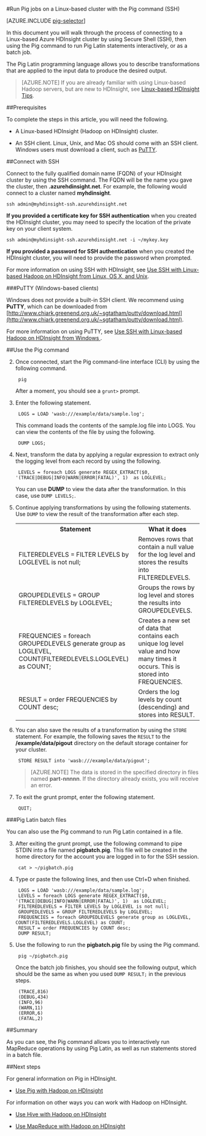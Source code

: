<properties
   pageTitle="Use Hadoop Pig with SSH on an HDInsight cluster | Microsoft Azure"
   description="Learn how connect to a Linux-based Hadoop cluster with SSH, and then use the Pig command to run Pig Latin statements interactively, or as a batch job."
   services="hdinsight"
   documentationCenter=""
   authors="Blackmist"
   manager="paulettm"
   editor="cgronlun"
	tags="azure-portal"/>

<tags
   ms.service="hdinsight"
   ms.devlang="na"
   ms.topic="article"
   ms.tgt_pltfrm="na"
   ms.workload="big-data"
   ms.date="02/05/2016"
   ms.author="larryfr"/>

#Run Pig jobs on a Linux-based cluster with the Pig command (SSH)

[AZURE.INCLUDE [pig-selector](../../includes/hdinsight-selector-use-pig.md)]

In this document you will walk through the process of connecting to a Linux-based Azure HDInsight cluster by using Secure Shell (SSH), then using the Pig command to run Pig Latin statements interactively, or as a batch job.

The Pig Latin programming language allows you to describe transformations that are applied to the input data to produce the desired output.

> [AZURE.NOTE] If you are already familiar with using Linux-based Hadoop servers, but are new to HDInsight, see [Linux-based HDInsight Tips](hdinsight-hadoop-linux-information.md).

##<a id="prereq"></a>Prerequisites

To complete the steps in this article, you will need the following.

* A Linux-based HDInsight (Hadoop on HDInsight) cluster.

* An SSH client. Linux, Unix, and Mac OS should come with an SSH client. Windows users must download a client, such as [PuTTY](http://www.chiark.greenend.org.uk/~sgtatham/putty/download.html).

##<a id="ssh"></a>Connect with SSH

Connect to the fully qualified domain name (FQDN) of your HDInsight cluster by using the SSH command. The FQDN will be the name you gave the cluster, then **.azurehdinsight.net**. For example, the following would connect to a cluster named **myhdinsight**.

	ssh admin@myhdinsight-ssh.azurehdinsight.net

**If you provided a certificate key for SSH authentication** when you created the HDInsight cluster, you may need to specify the location of the private key on your client system.

	ssh admin@myhdinsight-ssh.azurehdinsight.net -i ~/mykey.key

**If you provided a password for SSH authentication** when you created the HDInsight cluster, you will need to provide the password when prompted.

For more information on using SSH with HDInsight, see [Use SSH with Linux-based Hadoop on HDInsight from Linux, OS X, and Unix](hdinsight-hadoop-linux-use-ssh-unix.md).

###PuTTY (Windows-based clients)

Windows does not provide a built-in SSH client. We recommend using **PuTTY**, which can be downloaded from [http://www.chiark.greenend.org.uk/~sgtatham/putty/download.html](http://www.chiark.greenend.org.uk/~sgtatham/putty/download.html).

For more information on using PuTTY, see [Use SSH with Linux-based Hadoop on HDInsight from Windows ](hdinsight-hadoop-linux-use-ssh-windows.md).

##<a id="pig"></a>Use the Pig command

2. Once connected, start the Pig command-line interface (CLI) by using the following command.

        pig

	After a moment, you should see a `grunt>` prompt.

3. Enter the following statement.

		LOGS = LOAD 'wasb:///example/data/sample.log';

	This command loads the contents of the sample.log file into LOGS. You can view the contents of the file by using the following.

		DUMP LOGS;

4. Next, transform the data by applying a regular expression to extract only the logging level from each record by using the following.

		LEVELS = foreach LOGS generate REGEX_EXTRACT($0, '(TRACE|DEBUG|INFO|WARN|ERROR|FATAL)', 1)  as LOGLEVEL;

	You can use **DUMP** to view the data after the transformation. In this case, use `DUMP LEVELS;`.

5. Continue applying transformations by using the following statements. Use `DUMP` to view the result of the transformation after each step.

	<table>
	<tr>
	<th>Statement</th><th>What it does</th>
	</tr>
	<tr>
	<td>FILTEREDLEVELS = FILTER LEVELS by LOGLEVEL is not null;</td><td>Removes rows that contain a null value for the log level and stores the results into FILTEREDLEVELS.</td>
	</tr>
	<tr>
	<td>GROUPEDLEVELS = GROUP FILTEREDLEVELS by LOGLEVEL;</td><td>Groups the rows by log level and stores the results into GROUPEDLEVELS.</td>
	</tr>
	<tr>
	<td>FREQUENCIES = foreach GROUPEDLEVELS generate group as LOGLEVEL, COUNT(FILTEREDLEVELS.LOGLEVEL) as COUNT;</td><td>Creates a new set of data that contains each unique log level value and how many times it occurs. This is stored into FREQUENCIES.</td>
	</tr>
	<tr>
	<td>RESULT = order FREQUENCIES by COUNT desc;</td><td>Orders the log levels by count (descending) and stores into RESULT.</td>
	</tr>
	</table>

6. You can also save the results of a transformation by using the `STORE` statement. For example, the following saves the `RESULT` to the **/example/data/pigout** directory on the default storage container for your cluster.

		STORE RESULT into 'wasb:///example/data/pigout';

	> [AZURE.NOTE] The data is stored in the specified directory in files named **part-nnnnn**. If the directory already exists, you will receive an error.

7. To exit the grunt prompt, enter the following statement.

		QUIT;

###Pig Latin batch files

You can also use the Pig command to run Pig Latin contained in a file.

3. After exiting the grunt prompt, use the following command to pipe STDIN into a file named **pigbatch.pig**. This file will be created in the home directory for the account you are logged in to for the SSH session.

		cat > ~/pigbatch.pig

4. Type or paste the following lines, and then use Ctrl+D when finished.

		LOGS = LOAD 'wasb:///example/data/sample.log';
		LEVELS = foreach LOGS generate REGEX_EXTRACT($0, '(TRACE|DEBUG|INFO|WARN|ERROR|FATAL)', 1)  as LOGLEVEL;
		FILTEREDLEVELS = FILTER LEVELS by LOGLEVEL is not null;
		GROUPEDLEVELS = GROUP FILTEREDLEVELS by LOGLEVEL;
		FREQUENCIES = foreach GROUPEDLEVELS generate group as LOGLEVEL, COUNT(FILTEREDLEVELS.LOGLEVEL) as COUNT;
		RESULT = order FREQUENCIES by COUNT desc;
		DUMP RESULT;

5. Use the following to run the **pigbatch.pig** file by using the Pig command.

		pig ~/pigbatch.pig

	Once the batch job finishes, you should see the following output, which should be the same as when you used `DUMP RESULT;` in the previous steps.

		(TRACE,816)
		(DEBUG,434)
		(INFO,96)
		(WARN,11)
		(ERROR,6)
		(FATAL,2)

##<a id="summary"></a>Summary

As you can see, the Pig command allows you to interactively run MapReduce operations by using Pig Latin, as well as run statements stored in a batch file.

##<a id="nextsteps"></a>Next steps

For general information on Pig in HDInsight.

* [Use Pig with Hadoop on HDInsight](hdinsight-use-pig.md)

For information on other ways you can work with Hadoop on HDInsight.

* [Use Hive with Hadoop on HDInsight](hdinsight-use-hive.md)

* [Use MapReduce with Hadoop on HDInsight](hdinsight-use-mapreduce.md)
